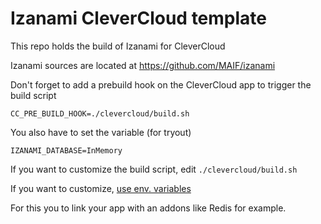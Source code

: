 # Izanami CleverCloud template

This repo holds the build of Izanami for CleverCloud

Izanami sources are located at https://github.com/MAIF/izanami

Don't forget to add a prebuild hook on the CleverCloud app to trigger the build script

```
CC_PRE_BUILD_HOOK=./clevercloud/build.sh
```

You also have to set the variable (for tryout)

```
IZANAMI_DATABASE=InMemory
```

If you want to customize the build script, edit `./clevercloud/build.sh`

If you want to customize, [use env. variables](https://maif.github.io/izanami/manual/settings/settings.html)

For this you to link your app with an addons like Redis for example. 